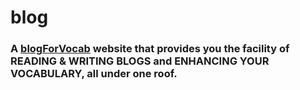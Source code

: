 # blog
### A [blogForVocab](https://blogforvocab.pythonanywhere.com/) website that provides you the facility of READING & WRITING BLOGS and ENHANCING YOUR VOCABULARY, all under one roof.
